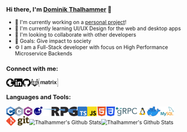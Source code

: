 ### Hi there, I'm [Dominik Thalhammer][website] 👋

- 🔭 I'm currently working on a [personal project][psone]!
- 🌱 I'm currently learning UI/UX Design for the web and desktop apps
- 👯 I'm looking to collaborate with other developers
- 🥅 Goals: Give impact to society
- ⚙️ I am a Full-Stack developer with focus on High Performance Microservice Backends

### Connect with me:

[<img align="left" alt="thalhammer.it" height="22px" src="https://raw.githubusercontent.com/Thalhammer/Thalhammer/master/icons/globe.svg" />][website]
[<img align="left" alt="Dominik Thalhammer | LinkedIn" height="22px" src="https://raw.githubusercontent.com/Thalhammer/Thalhammer/master/icons/linkedin.svg" />][linkedin]
[<img align="left" alt="Thalhammer | Github" height="22px" src="https://raw.githubusercontent.com/Thalhammer/Thalhammer/master/icons/github.svg" />][github]
[<img align="left" alt="Thalhammer | Gitlab" height="22px" src="https://raw.githubusercontent.com/Thalhammer/Thalhammer/master/icons/gitlab.svg" />][gitlab]
[<img align="left" alt="Thalhammer | Matrix" height="22px" src="https://raw.githubusercontent.com/Thalhammer/Thalhammer/master/icons/matrix.svg" />][matrix]

<br />

### Languages and Tools:

[<img align="left" alt="C++" height="26px" src="https://raw.githubusercontent.com/Thalhammer/Thalhammer/master/icons/cpp.svg" />][website]
[<img align="left" alt="C" height="26px" src="https://raw.githubusercontent.com/Thalhammer/Thalhammer/master/icons/c.svg" />][website]
[<img align="left" alt="C#" height="26px" src="https://raw.githubusercontent.com/Thalhammer/Thalhammer/master/icons/c_sharp.svg" />][website]
[<img align="left" alt="Lua" height="26px" src="https://raw.githubusercontent.com/Thalhammer/Thalhammer/master/icons/lua.svg" />][website]
[<img align="left" alt="RPG" height="26px" src="https://raw.githubusercontent.com/Thalhammer/Thalhammer/master/icons/ibm_rpg.png" />][website]
[<img align="left" alt="Typescript" height="26px" src="https://raw.githubusercontent.com/Thalhammer/Thalhammer/master/icons/ts.svg" />][website]
[<img align="left" alt="Javascript" height="26px" src="https://raw.githubusercontent.com/Thalhammer/Thalhammer/master/icons/js.svg" />][website]
[<img align="left" alt="Html 5" height="26px" src="https://raw.githubusercontent.com/Thalhammer/Thalhammer/master/icons/html5.svg" />][website]
[<img align="left" alt="CSS 3" height="26px" src="https://raw.githubusercontent.com/Thalhammer/Thalhammer/master/icons/css3.svg" />][website]
[<img align="left" alt="gRPC" height="26px" src="https://raw.githubusercontent.com/Thalhammer/Thalhammer/master/icons/grpc.svg" />][website]
[<img align="left" alt="Linux" height="26px" src="https://raw.githubusercontent.com/Thalhammer/Thalhammer/master/icons/linux.svg" />][website]
[<img align="left" alt="Docker" height="26px" src="https://raw.githubusercontent.com/Thalhammer/Thalhammer/master/icons/docker.png" />][website]
[<img align="left" alt="MySQL" height="26px" src="https://raw.githubusercontent.com/Thalhammer/Thalhammer/master/icons/mysql.svg" />][website]
[<img align="left" alt="Git" height="26px" src="https://raw.githubusercontent.com/Thalhammer/Thalhammer/master/icons/git.svg" />][website]

<br />
<br />

<img align="left" alt="Thalhammer's Github Stats" src="https://github-readme-stats.vercel.app/api?username=thalhammer&show_icons=true&hide_border=true&count_private=true" />
<img align="left" alt="Thalhammer's Github Stats" src="https://github-readme-stats.vercel.app/api/top-langs/?username=thalhammer&hide_border=true&layout=compact" />

[website]: https://thalhammer.it/
[psone]: https://psone.online/
[github]: https://github.com/Thalhammer/
[gitlab]: https://gitlab.com/Thalhammer/
[linkedin]: https://www.linkedin.com/in/dominik-thalhammer/
[matrix]: https://matrix.to/#/@dominik:thalhammer.it
